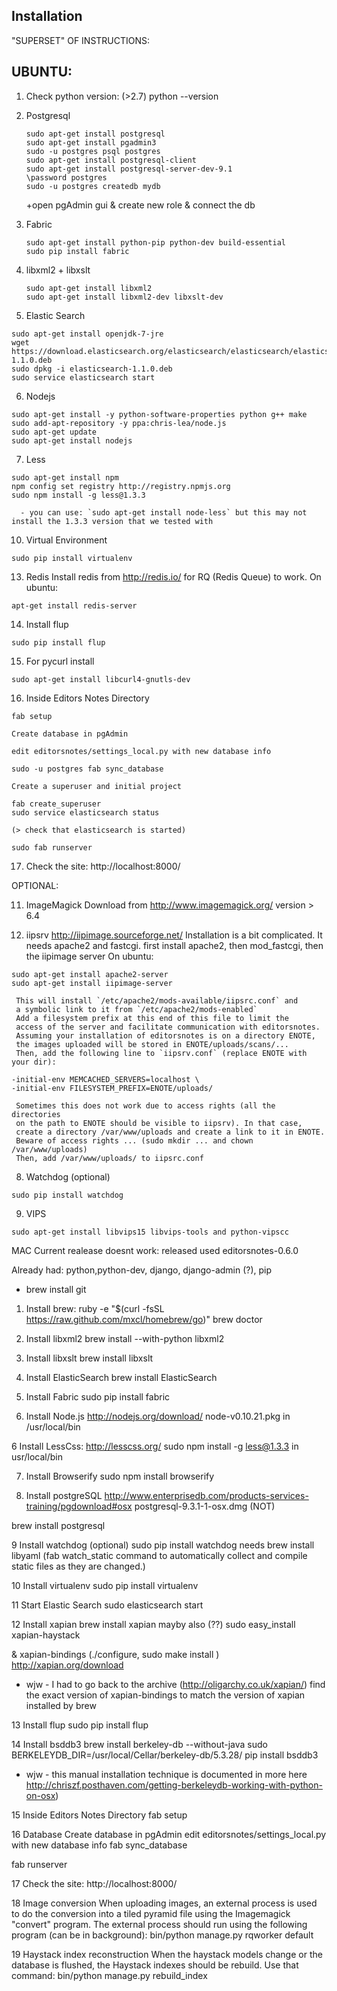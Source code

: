 ## Installation
"SUPERSET" OF INSTRUCTIONS: 

UBUNTU:
----------------------------------------------------------------------------------
1. Check python version: (>2.7)
          python --version

2. Postgresql
   ```
   sudo apt-get install postgresql
   sudo apt-get install pgadmin3
   sudo -u postgres psql postgres
   sudo apt-get install postgresql-client
   sudo apt-get install postgresql-server-dev-9.1
   \password postgres
   sudo -u postgres createdb mydb
   ```
     +open pgAdmin gui & create new role & connect the db

3. Fabric
   ```
   sudo apt-get install python-pip python-dev build-essential
   sudo pip install fabric
   ```

4. libxml2 + libxslt
   ```
   sudo apt-get install libxml2
   sudo apt-get install libxml2-dev libxslt-dev
   ```

5. Elastic Search
```
sudo apt-get install openjdk-7-jre
wget https://download.elasticsearch.org/elasticsearch/elasticsearch/elasticsearch-1.1.0.deb
sudo dpkg -i elasticsearch-1.1.0.deb
sudo service elasticsearch start
```

6. Nodejs
```
sudo apt-get install -y python-software-properties python g++ make
sudo add-apt-repository -y ppa:chris-lea/node.js
sudo apt-get update
sudo apt-get install nodejs
```

7. Less
```
sudo apt-get install npm
npm config set registry http://registry.npmjs.org
sudo npm install -g less@1.3.3
```
      - you can use: `sudo apt-get install node-less` but this may not install the 1.3.3 version that we tested with 

10. Virtual Environment
```
sudo pip install virtualenv
```

13.  Redis
     Install redis from http://redis.io/ for RQ (Redis Queue) to work.
     On ubuntu:
```
apt-get install redis-server
```

14. Install flup
```
sudo pip install flup
```

15. For pycurl install
```
sudo apt-get install libcurl4-gnutls-dev
```

16. Inside Editors Notes Directory
```
fab setup
```

    Create database in pgAdmin

    edit editorsnotes/settings_local.py with new database info

```
sudo -u postgres fab sync_database
```

    Create a superuser and initial project
```
fab create_superuser
sudo service elasticsearch status
```
    (> check that elasticsearch is started)
```
sudo fab runserver
```

17. Check the site:
    http://localhost:8000/


OPTIONAL:
            
11.  ImageMagick
     Download from http://www.imagemagick.org/ version > 6.4


12.  iipsrv
     http://iipimage.sourceforge.net/
     Installation is a bit complicated. It needs apache2 and fastcgi.
     first install apache2, then mod_fastcgi, then the iipimage server
     On ubuntu:
```
sudo apt-get install apache2-server
sudo apt-get install iipimage-server
```

     This will install `/etc/apache2/mods-available/iipsrc.conf` and
     a symbolic link to it from `/etc/apache2/mods-enabled`
     Add a filesystem prefix at this end of this file to limit the
     access of the server and facilitate communication with editorsnotes.
     Assuming your installation of editorsnotes is on a directory ENOTE,
     the images uploaded will be stored in ENOTE/uploads/scans/...
     Then, add the following line to `iipsrv.conf` (replace ENOTE with your dir):
```
-initial-env MEMCACHED_SERVERS=localhost \
-initial-env FILESYSTEM_PREFIX=ENOTE/uploads/
```

     Sometimes this does not work due to access rights (all the directories
     on the path to ENOTE should be visible to iipsrv). In that case,
     create a directory /var/www/uploads and create a link to it in ENOTE.
     Beware of access rights ... (sudo mkdir ... and chown /var/www/uploads)
     Then, add /var/www/uploads/ to iipsrc.conf


8.    Watchdog (optional)
```
sudo pip install watchdog
```

9.    VIPS
```
sudo apt-get install libvips15 libvips-tools and python-vipscc
```



MAC
Current realease doesnt work:
released used editorsnotes-0.6.0

Already had: python,python-dev, django, django-admin (?), pip 
+ brew install git

1. Install brew:
ruby -e "$(curl -fsSL https://raw.github.com/mxcl/homebrew/go)"
brew doctor

2. Install libxml2 
brew install --with-python libxml2

3. Install libxslt
brew install libxslt

4. Install ElasticSearch
brew install ElasticSearch

5. Install Fabric
sudo pip install fabric

5. Install Node.js
http://nodejs.org/download/
node-v0.10.21.pkg in /usr/local/bin

6 Install LessCss: http://lesscss.org/
sudo npm install -g less@1.3.3
in usr/local/bin

7. Install Browserify
sudo npm install browserify

8.  Install postgreSQL
http://www.enterprisedb.com/products-services-training/pgdownload#osx
postgresql-9.3.1-1-osx.dmg (NOT)

brew install postgresql

9 Install watchdog (optional)
sudo pip install watchdog
needs
brew install libyaml 
(fab watch_static command to automatically collect and compile static files as they are changed.)

10 Install virtualenv
sudo pip install virtualenv

11 Start Elastic Search
sudo elasticsearch start

12 Install xapian
brew install xapian
mayby also (??)
sudo easy_install xapian-haystack

& xapian-bindings (./configure, sudo make install )
http://xapian.org/download
- wjw - I had to go back to the archive (http://oligarchy.co.uk/xapian/) find the exact version of xapian-bindings to match the version of xapian installed by brew


13 Install flup
sudo pip install flup

14 Install bsddb3
brew install berkeley-db --without-java
sudo BERKELEYDB_DIR=/usr/local/Cellar/berkeley-db/5.3.28/ pip install bsddb3
-  wjw - this manual installation technique is documented in more here http://chriszf.posthaven.com/getting-berkeleydb-working-with-python-on-osx)


15 Inside Editors Notes Directory
fab setup

16 Database
Create database in pgAdmin
edit editorsnotes/settings_local.py with new database info
fab sync_database

fab runserver

17 Check the site:
http://localhost:8000/

18 Image conversion
When uploading images, an external process is used to do the conversion into a tiled pyramid file using the Imagemagick "convert" program.
The external process should run using the following program (can be in background):
bin/python manage.py rqworker default

19 Haystack index reconstruction
When the haystack models change or the database is flushed,
the Haystack indexes should be rebuild. Use that command:
bin/python manage.py rebuild_index
